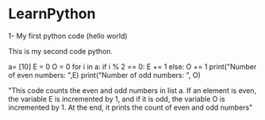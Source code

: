 # LearnPython

1- My first python code (hello world)

This is my second code python. 

a= [10]
E = 0
O = 0
for i in a:
    if i % 2 == 0:
       E += 1 
    else:
       O += 1
print("Number of even numbers: ",E)
print("Number of odd numbers: ", O)

"This code counts the even and odd numbers in list a. If an element is even, the variable E is incremented by 1, and if it is odd, the variable O is incremented by 1. At the end, it prints the count of even and odd numbers"
